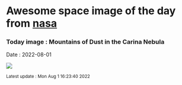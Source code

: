 
# Awesome space image of the day from [nasa](https://api.nasa.gov/)

### Today image : Mountains of Dust in the Carina Nebula

Date : 2022-08-01


![](https://apod.nasa.gov/apod/image/2208/MysticCarina_HubbleSerrano_960.jpg)

<small>Latest update : Mon Aug  1 16:23:40 2022</small>


